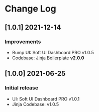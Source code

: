 # Change Log

## [1.0.1] 2021-12-14
### Improvements

- Bump UI: Soft UI Dashboard PRO v1.0.5
- Codebase: [Jinja Boilerplate](https://github.com/app-generator/boilerplate-code-jinja/releases) **v2.0.0**


## [1.0.0] 2021-06-25
### Initial release

- UI: Soft UI Dashboard PRO v1.0.1
- Jinja Codebase: v1.0.5
